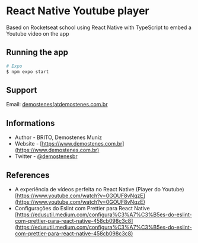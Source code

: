 # React Native Youtube player

Based on Rocketseat school using React Native with TypeScript to embed a Youtube video on the app

## Running the app

```bash
# Expo
$ npm expo start

```

## Support

Email: [demostenes(atdemostenes.com.br](mailto:demostenes@demostenes.com.br)

## Informations

- Author - BRITO, Demostenes Muniz
- Website - [https://www.demostenes.com.br](https://www.demostenes.com.br)
- Twitter - [@demostenesbr](https://twitter.com/demostenesbr)

## References

- A experiência de vídeos perfeita no React Native (Player do Youtube) [https://www.youtube.com/watch?v=0GOUF8vNqzE](https://www.youtube.com/watch?v=0GOUF8vNqzE)
- Configurações do Eslint com Prettier para React Native [https://edusutil.medium.com/configura%C3%A7%C3%B5es-do-eslint-com-prettier-para-react-native-458cb098c3c8](https://edusutil.medium.com/configura%C3%A7%C3%B5es-do-eslint-com-prettier-para-react-native-458cb098c3c8)